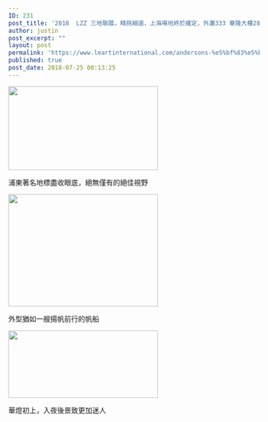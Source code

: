 ```yaml
---
ID: 231
post_title: '2018  LZZ 三地聯展，精挑細選，上海場地終於確定，外灘333 華隆大樓28樓'
author: justin
post_excerpt: ""
layout: post
permalink: 'https://www.leartinternational.com/andersons-%e5%bf%83%e5%be%97/'
published: true
post_date: 2018-07-25 00:13:25
---
```

<img class="alignnone size-medium wp-image-684" src="https://www.leartinternational.com/wordpress/wp-content/uploads/2018/07/帆船-300x168.jpg" alt="" width="300" height="168" />

浦東著名地標盡收眼底，絕無僅有的絕佳視野

<img class="alignnone size-medium wp-image-685" src="https://www.leartinternational.com/wordpress/wp-content/uploads/2018/07/浦東地標-300x225.jpg" alt="" width="300" height="225" />

外型猶如一艘揚帆前行的帆船

<img class="alignnone size-medium wp-image-686" src="https://www.leartinternational.com/wordpress/wp-content/uploads/2018/07/華燈初上-300x135.jpg" alt="" width="300" height="135" />

華燈初上，入夜後景致更加迷人